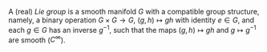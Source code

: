 A (real) *Lie group* is a smooth manifold $G$ with a compatible group structure, namely, a binary operation $G \times G \to G$, $(g, h) \mapsto gh$ with identity $e \in G$, and each $g \in G$ has an inverse $g^{-1}$, such that the maps $(g, h) \mapsto gh$ and $g \mapsto g^{-1}$ are smooth ($C^{\infty}$).
